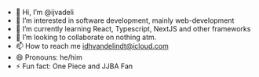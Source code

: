 - 👋 Hi, I’m @ijvadeli
- 👀 I’m interested in software development, mainly web-development
- 🌱 I’m currently learning React, Typescript, NextJS and other frameworks
- 💞️ I’m looking to collaborate on nothing atm.
- 📫 How to reach me idhvandelindt@icloud.com
- 😄 Pronouns: he/him
- ⚡ Fun fact: One Piece and JJBA Fan

<!---
ijvadeli/ijvadeli is a ✨ special ✨ repository because its `README.md` (this file) appears on your GitHub profile.
You can click the Preview link to take a look at your changes.
--->
